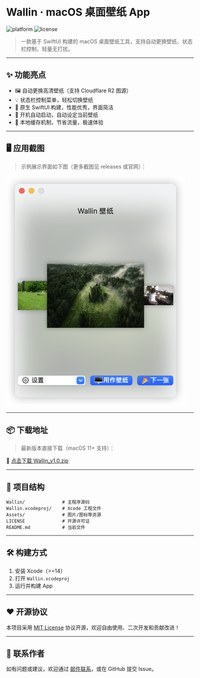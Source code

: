 # Wallin · macOS 桌面壁纸 App

![platform](https://img.shields.io/badge/platform-macOS-blue)
![license](https://img.shields.io/badge/license-MIT-green)

> 一款基于 SwiftUI 构建的 macOS 桌面壁纸工具，支持自动更换壁纸、状态栏控制、轻量无打扰。

---

## ✨ 功能亮点

- 🖼 自动更换高清壁纸（支持 Cloudflare R2 图源）
- 💡 状态栏控制菜单，轻松切换壁纸
- 🧩 原生 SwiftUI 构建，性能优秀，界面简洁
- 🎯 开机自动启动，自动设定当前壁纸
- 🔁 本地缓存机制，节省流量，极速体验

---

## 🖥 应用截图

> 示例展示界面如下图（更多截图见 releases 或官网）：

<img src="./screenshot.png" width="480" alt="Wallin App 界面截图" />

---

## 📦 下载地址

> 最新版本直接下载（macOS 11+ 支持）：

🔗 [点击下载 Wallin_v1.0.zip](https://cdn.litgame.ac.cn/downloads/Wallin_v1.0.zip)

---

## 📂 项目结构

```
Wallin/              # 主程序源码
Wallin.xcodeproj/    # Xcode 工程文件
Assets/              # 图片/图标等资源
LICENSE              # 开源许可证
README.md            # 当前文件
```

---

## 🛠 构建方式

1. 安装 Xcode（>=14）
2. 打开 `Wallin.xcodeproj`
3. 运行并构建 App

---

## ❤️ 开源协议

本项目采用 [MIT License](./LICENSE) 协议开源，欢迎自由使用、二次开发和贡献改进！

---

## 📮 联系作者

如有问题或建议，欢迎通过 [邮件联系](mailto:992625380@qq.com)，或在 GitHub 提交 Issue。